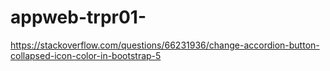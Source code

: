 # appweb-trpr01-

https://stackoverflow.com/questions/66231936/change-accordion-button-collapsed-icon-color-in-bootstrap-5